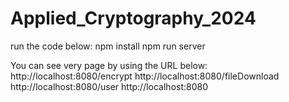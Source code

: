 # Applied_Cryptography_2024

run the code below:
npm install
npm run server

You can see very page by using the URL below:
http://localhost:8080/encrypt
http://localhost:8080/fileDownload
http://localhost:8080/user
http://localhost:8080
